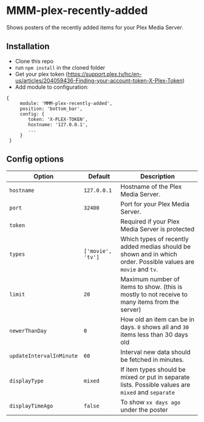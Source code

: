 # MMM-plex-recently-added

Shows posters of the recently added items for your Plex Media Server.

## Installation

- Clone this repo
- run `npm install` in the cloned folder
- Get your plex token (https://support.plex.tv/hc/en-us/articles/204059436-Finding-your-account-token-X-Plex-Token)
- Add module to configuration:

```
{
     module: 'MMM-plex-recently-added',
     position: 'bottom_bar',
     config: {
        token: 'X-PLEX-TOKEN',
        hostname: '127.0.0.1',
        ...
     }
 }
```

## Config options

| **Option**               | **Default**       | **Description**                                                                                                |
| ------------------------ | ----------------- | -------------------------------------------------------------------------------------------------------------- |
| `hostname`               | `127.0.0.1`       | Hostname of the Plex Media Server.                                                                             |
| `port`                   | `32400`           | Port for your Plex Media Server.                                                                               |
| `token`                  |                   | Required if your Plex Media Server is protected                                                                |
| `types`                  | `['movie', 'tv']` | Which types of recently added medias should be shown and in which order. Possible values are `movie` and `tv`. |
| `limit`                  | `20`              | Maximum number of items to show. (this is mostly to not receive to many items from the server)                 |
| `newerThanDay`           | `0`               | How old an item can be in days. `0` shows all and `30` items less than 30 days old                             |
| `updateIntervalInMinute` | `60`              | Interval new data should be fetched in minutes.                                                                |
| `displayType`            | `mixed`           | If item types should be mixed or put in separate lists. Possible values are `mixed` and `separate`             |
| `displayTimeAgo`         | `false`           | To show `xx days ago` under the poster                                                                         |

